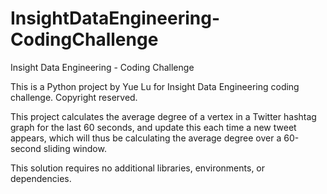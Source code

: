 # InsightDataEngineering-CodingChallenge
Insight Data Engineering - Coding Challenge

This is a Python project by Yue Lu for Insight Data Engineering coding challenge. Copyright reserved.

This project calculates the average degree of a vertex in a Twitter hashtag graph for the last 60 seconds, and update this each time a new tweet appears, which will thus be calculating the average degree over a 60-second sliding window.

This solution requires no additional libraries, environments, or dependencies.
